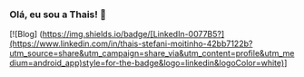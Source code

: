 ### Olá, eu sou a Thais! 👋

[![Blog] (https://img.shields.io/badge/[LinkedIn-0077B5?](https://www.linkedin.com/in/thais-stefani-moitinho-42bb7122b?utm_source=share&utm_campaign=share_via&utm_content=profile&utm_medium=android_app)style=for-the-badge&logo=linkedin&logoColor=white)]
